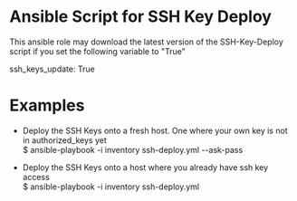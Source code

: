 Ansible Script for SSH Key Deploy
=================================
This ansible role may download the latest version of the SSH-Key-Deploy script if you 
set the following variable to "True"

ssh_keys_update: True


Examples
========

- Deploy the SSH Keys onto a fresh host. One where your own key is not in authorized_keys yet    
$ ansible-playbook -i inventory ssh-deploy.yml --ask-pass

- Deploy the SSH Keys onto a host where you already have ssh key access    
$ ansible-playbook -i inventory ssh-deploy.yml

